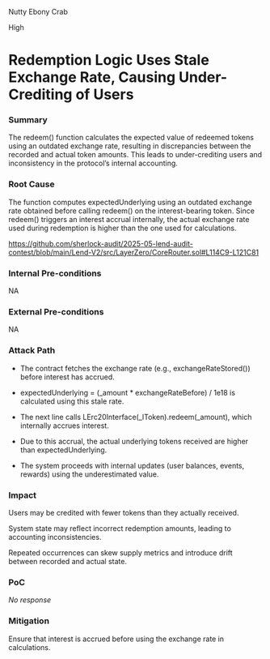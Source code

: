 Nutty Ebony Crab

High

# Redemption Logic Uses Stale Exchange Rate, Causing Under-Crediting of Users

### Summary

The redeem() function calculates the expected value of redeemed tokens using an outdated exchange rate, resulting in discrepancies between the recorded and actual token amounts. This leads to under-crediting users and inconsistency in the protocol’s internal accounting.

### Root Cause

The function computes expectedUnderlying using an outdated exchange rate obtained before calling redeem() on the interest-bearing token. Since redeem() triggers an interest accrual internally, the actual exchange rate used during redemption is higher than the one used for calculations.

https://github.com/sherlock-audit/2025-05-lend-audit-contest/blob/main/Lend-V2/src/LayerZero/CoreRouter.sol#L114C9-L121C81

### Internal Pre-conditions

NA

### External Pre-conditions

NA

### Attack Path

- The contract fetches the exchange rate (e.g., exchangeRateStored()) before interest has accrued.

- expectedUnderlying = (_amount * exchangeRateBefore) / 1e18 is calculated using this stale rate.

- The next line calls LErc20Interface(_lToken).redeem(_amount), which internally accrues interest.

- Due to this accrual, the actual underlying tokens received are higher than expectedUnderlying.

- The system proceeds with internal updates (user balances, events, rewards) using the underestimated value.

### Impact

Users may be credited with fewer tokens than they actually received.

System state may reflect incorrect redemption amounts, leading to accounting inconsistencies.

Repeated occurrences can skew supply metrics and introduce drift between recorded and actual state.



### PoC

_No response_

### Mitigation

Ensure that interest is accrued before using the exchange rate in calculations.